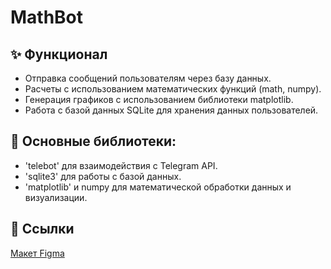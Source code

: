 # MathBot

## ✨ Функционал
- Отправка сообщений пользователям через базу данных.
- Расчеты с использованием математических функций (math, numpy).
- Генерация графиков с использованием библиотеки matplotlib.
- Работа с базой данных SQLite для хранения данных пользователей.
## 🤖 Основные библиотеки:
- 'telebot' для взаимодействия с Telegram API.
- 'sqlite3' для работы с базой данных.
- 'matplotlib' и numpy для математической обработки данных и визуализации.
## 📜 Ссылки
[Макет Figma](https://www.figma.com/board/bdBT8fx46rJ47srANZEdjy/MathBot?node-id=0-1&t=pYLEN8CbGO6X6gfL-1)
